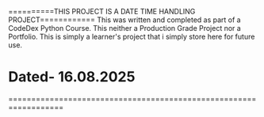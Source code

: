==========THIS PROJECT IS A DATE TIME HANDLING PROJECT============
This was written and completed as part of a CodeDex Python Course.
This neither a Production Grade Project nor a Portfolio.
This is simply a learner's project that i simply store here for
future use.

# Dated- 16.08.2025
==================================================================